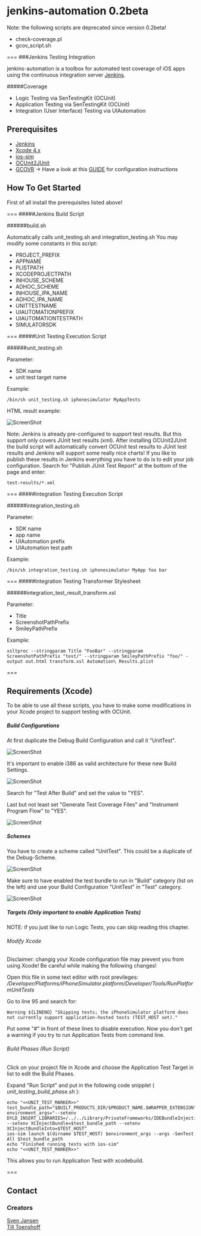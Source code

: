 # jenkins-automation 0.2beta


Note: the following scripts are deprecated since version 0.2beta!
- check-coverage.pl
- gcov_script.sh

===
###Jenkins Testing Integration

jenkins-automation is a toolbox for automated test coverage of iOS apps using the continuous integration server [Jenkins](http://jenkins-ci.org). 

#####Coverage

- Logic Testing via SenTestingKit (OCUnit)
- Application Testing via SenTestingKit (OCUnit)
- Integration (User Interface) Testing via UIAutomation

## Prerequisites

- [Jenkins](http://jenkins-ci.org)
- [Xcode 4.x](https://developer.apple.com/xcode/)
- [ios-sim](https://github.com/phonegap/ios-sim) 
- [OCUnit2JUnit](https://github.com/ciryon/OCUnit2JUnit)
- [GCOVR](https://software.sandia.gov/trac/fast/wiki/gcovr) -> Have a look at this [GUIDE](http://blog.octo.com/en/jenkins-quality-dashboard-ios-development/#step2-2) for configuration instructions



## How To Get Started
 
First of all install the prerequisites listed above!

===
#####Jenkins Build Script

######build.sh

Automatically calls unit_testing.sh and integration_testing.sh
You may modify some constants in this script:

* PROJECT_PREFIX
* APPNAME
* PLISTPATH
* XCODEPROJECTPATH
* INHOUSE_SCHEME
* ADHOC_SCHEME
* INHOUSE_IPA_NAME
* ADHOC_IPA_NAME
* UNITTESTNAME
* UIAUTOMATIONPREFIX
* UIAUTOMATIONTESTPATH
* SIMULATORSDK

===
#####Unit Testing Execution Script

######unit_testing.sh

Parameter:

* SDK name
* unit test target name

Example:

```
/bin/sh unit_testing.sh iphonesimulator MyAppTests
```
HTML result example: 

![ScreenShot](https://raw.github.com/lobotomat/jenkins-automation/master/Screenshots/unitTest_Screenshot.png)

Note: Jenkins is already pre-configured to support test results. But this support only covers JUnit test results (xml). After installing OCUnit2JUnit the build script will automatically convert OCUnit test results to JUnit test results and Jenkins will support some really nice charts! 
If you like to publish these results in Jenkins everything you have to do is to edit your job configuration. Search for "Publish JUnit Test Report" at the bottom of the page and enter:

```
test-results/*.xml
```

===
#####Integration Testing Execution Script

######integration_testing.sh

Parameter:
 
* SDK name
* app name
* UIAutomation prefix
* UIAutomation test path

Example:

```
/bin/sh integration_testing.sh iphonesimulator MyApp foo bar
```
===
#####Integration Testing Transformer Stylesheet

######integration_test_result_transform.xsl


Parameter:

* Title
* ScreenshotPathPrefix
* SmileyPathPrefix

Example:

```
xsltproc --stringparam Title "FooBar" --stringparam ScreenshotPathPrefix "test/" --stringparam SmileyPathPrefix "foo/" -output out.html transform.xsl Automation\ Results.plist
```

===

## Requirements (Xcode)

To be able to use all these scripts, you have to make some modifications in your Xcode project to support testing with OCUnit.

##### Build Configurations

At first duplicate the Debug Build Configuration and call it "UnitTest".

![ScreenShot](https://raw.github.com/lobotomat/jenkins-automation/master/Screenshots/Xcode_BuildConfiguration.png)

It's important to enable i386 as valid architecture for these new Build Settings.

![ScreenShot](https://raw.github.com/lobotomat/jenkins-automation/master/Screenshots/Valid_Archs.png)

Search for "Test After Build" and set the value to "YES".

Last but not least set "Generate Test Coverage Files" and "Instrument Program Flow" to "YES".

![ScreenShot](https://raw.github.com/lobotomat/jenkins-automation/master/Screenshots/OtherBuildSettings.png)


##### Schemes

You have to create a scheme called "UnitTest". This could be a duplicate of the Debug-Scheme.

![ScreenShot](https://raw.github.com/lobotomat/jenkins-automation/master/Screenshots/Xcode_Schemes.png)

Make sure to have enabled the test bundle to run in "Build" category (list on the left) and use your Build Configuration "UnitTest" in "Test" category.

![ScreenShot](https://raw.github.com/lobotomat/jenkins-automation/master/Screenshots/Xcode_UnitTest.png)


##### Targets (Only important to enable Application Tests)

NOTE: if you just like to run Logic Tests, you can skip reading this chapter.

###### Modify Xcode

Disclaimer: changig your Xcode configuration file may prevent you from using Xcode! Be careful while making the following changes!

Open this file in some text editor with root previleges:
_/Developer/Platforms/iPhoneSimulator.platform/Developer/Tools/RunPlatformUnitTests_

Go to line 95 and search for:

```
Warning ${LINENO} "Skipping tests; the iPhoneSimulator platform does not currently support application-hosted tests (TEST_HOST set)."
```
Put some "#" in front of these lines to disable execution. Now you don't get a warning if you try to run Application Tests from command line.


###### Build Phases (Run Script)

Click on your project file in Xcode and choose the Application Test Target in list to edit the Build Phases.

Expand "Run Script" and put in the following code snipplet ( _unit_testing_build_phase.sh_ ):

```
echo "<<UNIT_TEST_MARKER>>"
test_bundle_path="$BUILT_PRODUCTS_DIR/$PRODUCT_NAME.$WRAPPER_EXTENSION"
environment_args="--setenv DYLD_INSERT_LIBRARIES=/../../Library/PrivateFrameworks/IDEBundleInjection.framework/IDEBundleInjection --setenv XCInjectBundle=$test_bundle_path --setenv XCInjectBundleInto=$TEST_HOST"
ios-sim launch $(dirname $TEST_HOST) $environment_args --args -SenTest All $test_bundle_path
echo "Finished running tests with ios-sim"
echo "<<UNIT_TEST_MARKER>>"
```
This allows you to run Application Test with xcodebuild.

===

## Contact


### Creators

[Sven Jansen](http://github.com/macsven)  
[Till Toenshoff](http://github.com/lobotomat)  
